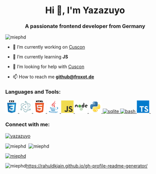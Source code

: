 <h1 align="center">Hi 👋, I'm Yazazuyo</h1>
<h3 align="center">A passionate frontend developer from Germany</h3>

<p align="left"> <img src="https://komarev.com/ghpvc/?username=miephd&label=Profile%20views&color=0e75b6&style=flat" alt="miephd" /> </p>

- 🔭 I’m currently working on [Cuscon](https://github.com/MiepHD/cuscon)

- 🌱 I’m currently learning **JS**

- 🤝 I’m looking for help with [Cuscon](https://github.com/MiepHD/cuscon)

- 📫 How to reach me **github@froxot.de**

<h3 align="left">Languages and Tools:</h3>
<p align="left"> <a href="https://www.w3schools.com/css/" target="_blank" rel="noreferrer"> <img src="https://raw.githubusercontent.com/devicons/devicon/master/icons/css3/css3-original-wordmark.svg" alt="css3" width="40" height="40"/> </a> <a href="https://www.electronjs.org" target="_blank" rel="noreferrer"> <img src="https://raw.githubusercontent.com/devicons/devicon/master/icons/electron/electron-original.svg" alt="electron" width="40" height="40"/> </a> <a href="https://www.w3.org/html/" target="_blank" rel="noreferrer"> <img src="https://raw.githubusercontent.com/devicons/devicon/master/icons/html5/html5-original-wordmark.svg" alt="html5" width="40" height="40"/> </a> <a href="https://www.java.com" target="_blank" rel="noreferrer"> <img src="https://raw.githubusercontent.com/devicons/devicon/master/icons/java/java-original.svg" alt="java" width="40" height="40"/> </a> <a href="https://developer.mozilla.org/en-US/docs/Web/JavaScript" target="_blank" rel="noreferrer"> <img src="https://raw.githubusercontent.com/devicons/devicon/master/icons/javascript/javascript-original.svg" alt="javascript" width="40" height="40"/> </a> <a href="https://nodejs.org" target="_blank" rel="noreferrer"> <img src="https://raw.githubusercontent.com/devicons/devicon/master/icons/nodejs/nodejs-original-wordmark.svg" alt="nodejs" width="40" height="40"/> </a> <a href="https://www.python.org" target="_blank" rel="noreferrer"> <img src="https://raw.githubusercontent.com/devicons/devicon/master/icons/python/python-original.svg" alt="python" width="40" height="40"/> </a> <a href="https://www.sqlite.org/" target="_blank" rel="noreferrer"> <img src="https://www.vectorlogo.zone/logos/sqlite/sqlite-icon.svg" alt="sqlite" width="40" height="40"/> </a> <a href="https://www.gnu.org/software/bash/" target="_blank" rel="noreferrer"> <img src="https://www.vectorlogo.zone/logos/gnu_bash/gnu_bash-icon.svg" alt="bash" width="40" height="40"/> </a> <a href="https://www.typescriptlang.org/" target="_blank" rel="noreferrer"> <img src="https://raw.githubusercontent.com/devicons/devicon/master/icons/typescript/typescript-original.svg" alt="typescript" width="40" height="40"/> </a> </p>

<h3 align="left">Connect with me:</h3>
<p align="left">
<a href="https://www.youtube.com/c/yazazuyo" target="blank"><img align="center" src="https://raw.githubusercontent.com/rahuldkjain/github-profile-readme-generator/master/src/images/icons/Social/youtube.svg" alt="yazazuyo" height="30" width="40" /></a>
</p>

<p><img align="center" src="https://github-readme-streak-stats.herokuapp.com/?user=miephd&theme=dark" alt="miephd" />&nbsp;&nbsp;<img align="center" src="https://github-readme-stats.vercel.app/api?username=miephd&show_icons=true&theme=dracula&locale=en" alt="miephd" /></p>

<p align="left"> <a href="https://github.com/ryo-ma/github-profile-trophy"><img src="https://github-profile-trophy.vercel.app/?username=miephd&margin-w=15&margin-h=15&theme=dracula&title=Joined2020,Commits,Stars,PullRequest,Reviews,Experience,Repositories" alt="miephd" /></a> </p>

<p><img align="left" src="https://github-readme-stats.vercel.app/api/top-langs?username=miephd&show_icons=true&theme=dracula&locale=en&layout=compact" alt="miephd" /></p>

https://rahuldkjain.github.io/gh-profile-readme-generator/

